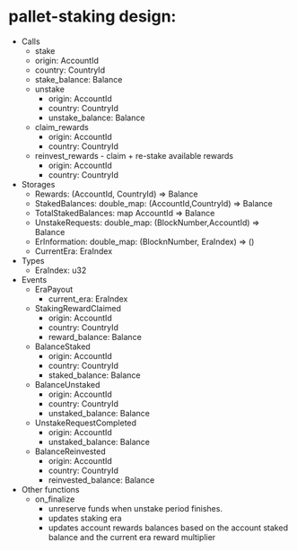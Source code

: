 # pallet-staking design:
* Calls
  - stake
   - origin: AccountId
   - country: CountryId
   - stake_balance: Balance
  - unstake
    - origin: AccountId
    - country: CountryId
    - unstake_balance: Balance
  - claim_rewards 
    - origin: AccountId
    - country: CountryId
  - reinvest_rewards - claim + re-stake available rewards
    - origin: AccountId
    - country: CountryId
* Storages
  - Rewards: (AccountId, CountryId) => Balance
  - StakedBalances: double_map: (AccountId,CountryId) => Balance
  - TotalStakedBalances: map AccountId => Balance
  - UnstakeRequests: double_map: (BlockNumber,AccountId)  => Balance
  - ErInformation: double_map: (BlocknNumber, EraIndex) => ()
  - CurrentEra: EraIndex
* Types
  - EraIndex: u32
* Events
  - EraPayout
    - current_era: EraIndex
  - StakingRewardClaimed
    - origin: AccountId
    - country: CountryId
    - reward_balance: Balance
  - BalanceStaked
    - origin: AccountId
    - country: CountryId
    - staked_balance: Balance
  - BalanceUnstaked
    - origin: AccountId
    - country: CountryId
    - unstaked_balance: Balance
  - UnstakeRequestCompleted
    - origin: AccountId
    - unstaked_balance: Balance
  - BalanceReinvested
    - origin: AccountId
    - country: CountryId
    - reinvested_balance: Balance
* Other functions
  - on_finalize
    - unreserve funds when unstake period finishes.
    - updates staking era
    - updates account rewards balances based on the account staked balance and the current era reward multiplier
   
  
  